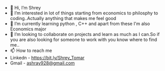 - 👋 Hi, I’m Shrey 
- 👀 I’m interested in lot of things starting from economics to philosphy to coding..Actually anything that makes me feel good
- 🌱 I’m currently learning python , C++ and apart from these I'm also Economics major 
- 💞️ I’m looking to collaborate on projects and learn as much as I can.So if you are also looking for someone to work with you know where to find me..
- 📫 How to reach me 
- Linkedn - https://bit.ly/Shrey_Tomar
- Gmail - ashray928@gmail.com

<!---
ASHR928/ASHR928 is a ✨ special ✨ repository because its `README.md` (this file) appears on your GitHub profile.
You can click the Preview link to take a look at your changes.
--->
